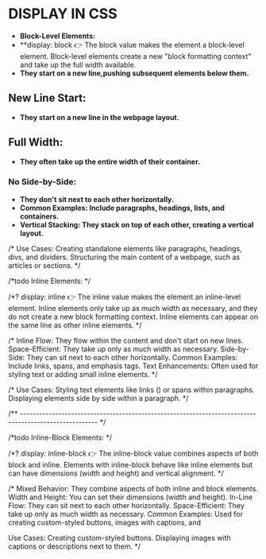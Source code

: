 #  DISPLAY IN CSS  
- **Block-Level Elements:**
- **display: block 👉 The block value makes the element a block-level element. Block-level elements create a new "block formatting context" and take up the full width available. 
- **They start on a new line,pushing subsequent elements below them.**
## New Line Start: 
- **They start on a new line in the webpage layout.**
## Full Width: 
- **They often take up the entire width of their container.**
### No Side-by-Side: 
- **They don't sit next to each other horizontally.**
- **Common Examples: Include paragraphs, headings, lists, and containers.**
- **Vertical Stacking: They stack on top of each other, creating a vertical layout.**

/* Use Cases:
Creating standalone elements like paragraphs, headings, divs, and dividers.
Structuring the main content of a webpage, such as articles or sections.  */


/*todo Inline Elements: */

/*? display: inline  👉 The inline value makes the element an inline-level element. Inline elements only take up as much width as necessary, and they do not create a new block formatting context. Inline elements can appear on the same line as other inline elements. */

/* Inline Flow: They flow within the content and don't start on new lines.
Space-Efficient: They take up only as much width as necessary.
Side-by-Side: They can sit next to each other horizontally.
Common Examples: Include links, spans, and emphasis tags.
Text Enhancements: Often used for styling text or adding small inline elements. */

/* Use Cases:
Styling text elements like links (<a>) or spans within paragraphs.
Displaying elements side by side within a paragraph. */

/** ------------------------------------------------------------------------------------------------------ */

/*todo Inline-Block Elements: */

/*? display: inline-block 👉  The inline-block value combines aspects of both block and inline. Elements with inline-block behave like inline elements but can have dimensions (width and height) and vertical alignment. */

/* Mixed Behavior: They combine aspects of both inline and block elements.
Width and Height: You can set their dimensions (width and height).
In-Line Flow: They can sit next to each other horizontally.
Space-Efficient: They take up only as much width as necessary.
Common Examples: Used for creating custom-styled buttons, images with captions, and 

Use Cases:
Creating custom-styled buttons.
Displaying images with captions or descriptions next to them. */
